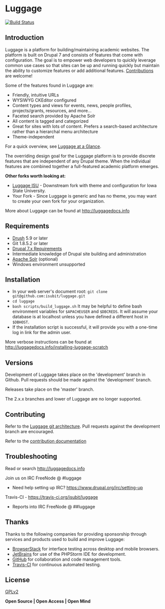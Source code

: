 Luggage
=========
[![Build Status](https://travis-ci.org/isubit/luggage.svg?branch=master "Build Status")](http://travis-ci.org/isubit/luggage)

Introduction
-------------------
Luggage is a platform for building/maintaining academic websites. The platform is built on Drupal 7 and consists of features that come with configuration. The goal is to empower web developers to quickly leverage common use cases so that sites can be up and running quickly but maintain the ability to customize features or add additional features. [Contributions](http://luggagedocs.info/contributing) are welcome!

Some of the features found in Luggage are:

* Friendly, intuitive URLs
* WYSIWYG CKEditor configured
* Content types and views for events, news, people profiles, projects/grants, resources, and more...
* Faceted search provided by Apache Solr
* All content is tagged and categorized
* Great for sites with lots of content. Prefers a search-based architecture rather than a hierarchal menu architecture
* Theme-independent

For a quick overview, see [Luggage at a Glance](http://www.biology-it.iastate.edu/luggage_doc/luggage-glance).

The overriding design goal for the Luggage platform is to provide discrete features that are independent of any Drupal theme. When the individual features are combined together a full-featured academic platform emerges.

**Other forks worth looking at:**

* [Luggage ISU](http://github.com/isubit/luggage_isu) - Downstream fork with theme and configuration for Iowa State University.
* Your Fork - Since Luggage is generic and has no theme, you may want to create your own fork for your organization.

More about Luggage can be found at http://luggagedocs.info

Requirements
-----------------
* [Drush](http://www.drush.org/) 5.9 or later
* Git 1.8.5.2 or later
* [Drupal 7.x Requirements](https://www.drupal.org/requirements)
* Intermediate knowledge of Drupal site building and administration
* [Apache Solr](http://lucene.apache.org/solr/) (optional)
* Windows environment unsupported

Installation
--------------
* In your web server's document root: `git clone git@github.com:isubit/luggage.git` 
* `cd luggage`
* `bash scripts/build_luggage.sh` It may be helpful to define bash environment variables for `$APACHEUSER` and `$DBCREDS`. It will assume your database is at localhost unless you have defined a different host in `$DBHOST`.
* If the installation script is successful, it will provide you with a one-time log in link for the admin user.

More verbose instructions can be found at http://luggagedocs.info/installing-luggage-scratch

Versions
----
Development of Luggage takes place on the 'development' branch in Github. Pull requests should be made against the 'development' branch.

Releases take place on the 'master' branch. 

The 2.x.x branches and lower of Luggage are no longer supported.

Contributing
----

Refer to the [Luggage git architecture](http://www.biology-it.iastate.edu/luggage_doc/comprehensive-code-flow-management). Pull requests against the development branch are encouraged.

Refer to the [contribution documentation](http://www.biology-it.iastate.edu/luggage_doc/luggage-development)

Troubleshooting
----
Read or search http://luggagedocs.info

Join us on IRC FreeNode @ #luggage
* Need help setting up IRC? https://www.drupal.org/irc/setting-up

Travis-CI - https://travis-ci.org/isubit/luggage
* Reports into IRC FreeNode @  ##luggage

Thanks
----
Thanks to the following companies for providing sponsorship through services and products used to build and improve Luggage:
- [BrowserStack](https://www.browserstack.com) for interface testing across desktop and mobile browsers.
- [JetBrains](https://www.jetbrains.com/phpstorm/) for use of the PHPStorm IDE for development.
- [GitHub](https://github.com) for collaboration and code management tools.
- [Travis-CI](https://travis-ci.org/) for continuous automated testing.

License
----
[GPLv2](http://www.gnu.org/licenses/gpl-2.0.html)


**Open Source | Open Access | Open Mind**
